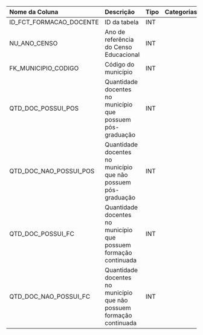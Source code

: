 | Nome da Coluna          | Descrição                                                            | Tipo   | Categorias   | Observação    |
|:------------------------|:---------------------------------------------------------------------|:-------|:-------------|:--------------|
| ID_FCT_FORMACAO_DOCENTE | ID da tabela                                                         | INT    |              |               |
| NU_ANO_CENSO            | Ano de referência do Censo Educacional                               | INT    |              |               |
| FK_MUNICIPIO_CODIGO     | Código do município                                                  | INT    |              |               |
| QTD_DOC_POSSUI_POS      | Quantidade docentes no município que possuem pós-graduação           | INT    |              |               |
| QTD_DOC_NAO_POSSUI_POS  | Quantidade docentes no município que não possuem pós-graduação       | INT    |              |               |
| QTD_DOC_POSSUI_FC       | Quantidade docentes no município que possuem formação continuada     | INT    |              |               |
| QTD_DOC_NAO_POSSUI_FC   | Quantidade docentes no município que não possuem formação continuada | INT    |              |               |
